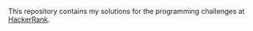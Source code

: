 This repository contains my solutions for the programming challenges at [HackerRank](https://www.hackerrank.com).


